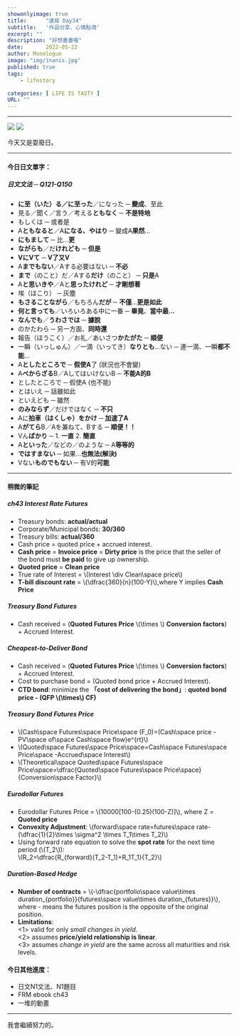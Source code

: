 ```yaml
---
showonlyimage: true
title:      "速寫 Day34"
subtitle:   '作品分享、心情點滴'
excerpt: ""
description: "好想畫畫喔"
date:       2022-05-22
author: Monologue    
image: "img/inanis.jpg"
published: true 
tags:
    - lifestory

categories: [ LIFE IS TASTY ]
URL: ""
---
```

***

![](/blog/sketch/d34-1.jpg)
![](/blog/sketch/d34-2.jpg)

今天又是耍廢日。

***
#### 今日日文單字：  
##### 日文文法 ─ Q121-Q150
* **に至（いた）る／に至った**／になった ─ **變成**、至此
* 見る／聞く／言う／考える**ともなく** ─ **不是特地**
* もしくは ─ 或者是
* A**ともなると**／A**になる、やはり** ─ 變成A**果然**...
* **にもまして** ─ 比...**更**
* **ながらも**／だ**けれども** ─ **但是**
* **VにVて** ─ **V了又V**
* A**までもない**／Aする必要はない ─ **不必**
* **まで**（のこと）だ／Aする**だけ**（のこと） ─ **只是**A
* A**と思いきや**／Aと**思ったけれど** ─ **才剛想著**
* 埃（ほこり） ─ 灰塵
* **もさることながら**／もちろん**だが** ─ **不僅**...**更是如此**
* **何と言っても**／いろいろある中に一番 ─ **畢竟**、**當中最...**
* **なんでも**／**うわさでは** ─ **據說**
* のかたわら ─ 另一方面、**同時還**
* 報告（ほうこく）／お礼／あいさつ**かたがた** ─ **順便**
* 一瞬（いっしゅん）／一滴（いってき）**なりとも**...ない ─ 連一滴、一瞬**都不能**...
* A**としたところで** ─ **假使A**了 (狀況也不會變)
* A**べからざる**B／AしてはいけないB ─ **不能A的B**
* としたところで ─ 假使A (也不能)
* とはいえ ─ 話雖如此
* といえども ─ 雖然
* **のみならず**／だけではなく ─ **不只**
* Aに**拍車（はくしゃ）をかけ** ─ **加速了A**
* A**がてら**B／Aを兼ねて、Bする ─ **順便！！**
* Vん**ばかり** ─ 1. **一直** 2. **簡直**
* A**といった**／などの／のような ─ A**等等的**
* **ではすまない** ─ 如果...**也無法(解決)**
* Vない**ものでもない** ─ 有V的**可能**

***
#### 稍微的筆記  
##### ch43 Interest Rate Futures
* Treasury bonds: **actual/actual**
* Corporate/Municipal bonds: **30/360**
* Treasury bills: **actual/360**
* Cash price = quoted price + accrued interest.
* **Cash price** = **Invoice price** = **Dirty price** is the price that the seller of the bond must **be paid** to give up ownership.
* **Quoted price** = **Clean price**
* True rate of Interest = \\(Interest \div Clean\space price\\)
* **T-bill discount rate** = \\(\dfrac{360}{n}(100-Y)\\),where Y implies **Cash Price**
##### Treasury Bond Futures
* Cash received = (**Quoted Futures Price** \\(\times \\) **Conversion factors**) + Accrued Interest.
##### Cheapest-to-Deliver Bond
* Cash received = (**Quoted Futures Price** \\(\times \\) **Conversion factors**) + Accrued Interest.
* Cost to purchase bond = (Quoted bond price + Accrued Interest).
* **CTD bond**: minimize the **「cost of delivering the bond」**: **quoted bond price - (QFP \\(\times\\) CF)**
##### Treasury Bond Futures Price
* \\(Cash\space Futures\space Price\space (F_0)=(Cash\space price - PV\space of\space Cash\space flow)e^{rt}\\)
* \\(Quoted\space Futures\space Price\space=Cash\space Futures\space Price\space -Accrued\space Interest\\)
* \\(Theoretical\space Quoted\space Futures\space Price\space=\dfrac{Quoted\space Futures\space Price\space}{Conversion\space Factor}\\)
##### Eurodollar Futures
* Eurodollar Futures Price = \\(10000[100-(0.25)(100-Z)]\\), where Z = **Quoted price**
* **Convexity Adjustment**: \\(forward\space rate=futures\space rate-(\dfrac{1}{2}\times \sigma^2 \times T_1\times T_2)\\)
* Using forward rate equation to solve the **spot rate** for the next time period (\\(T_2\\)):  
\\(R_2=\dfrac{R_{forward}(T_2-T_1)+R_1T_1}{T_2}\\)
##### Duration-Based Hedge
* **Number of contracts** = \\(-\dfrac{portfolio\space value\times duration_{portfolio}}{futures\space value\times duration_{futures}}\\), where - means the futures position is the opposite of the original position.
* **Limitations**:  
<1> valid for only *small changes in yield*.  
<2> assumes **price/yield relationship is linear**.  
<3> assumes *change in yield* are the same across all maturities and risk levels.

#### 今日其他進度：  
* 日文N1文法、N1題目  
* FRM ebook ch43  
* 一堆的動畫  
  
***

我會繼續努力的。
<!--more-->
